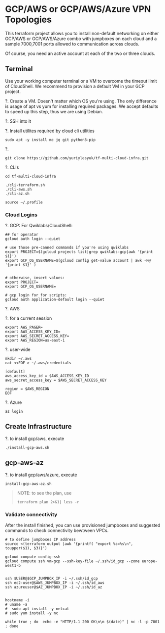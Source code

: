 # GCP/AWS or GCP/AWS/Azure VPN Topologies

This terraform project allows you to install non-default networking on either GCP/AWS or GCP/AWS/Azure combo with jumpboxes on each cloud and a sample 7000,7001 ports allowed to communication across clouds.

Of course, you need an active account at each of the two or three clouds.

## Terminal

 Use your working computer terminal or a VM  to overcome the timeout limit of CloudShell. We recommend to provision a default VM in your GCP project.

?. Create a VM. Doesn't matter which OS you're using. The only difference is usage of apt vs yum for installing required packages. We accept defaults to speed up this step, thus we are using Debian.


?. SSH into it

?. Install utilites required by cloud cli utilities

```
sudo apt -y install mc jq git python3-pip
```
?. 
```
git clone https://github.com/yuriylesyuk/tf-multi-cloud-infra.git
```

?. CLIs
```
cd tf-multi-cloud-infra

./cli-terraform.sh
./cli-aws.sh
./cli-az.sh

source ~/.profile
```

### Cloud Logins

?. GCP: For Qwiklabs/CloudShell: 
```
## for operator
gcloud auth login --quiet

# use those pre-canned commands if you're using qwiklabs
export PROJECT=$(gcloud projects list|grep qwiklabs-gcp|awk '{print $1}')
export GCP_OS_USERNAME=$(gcloud config get-value account | awk -F@ '{print $1}' ) 


# otherwise, insert values:
export PROJECT=
export GCP_OS_USERNAME=

# gcp login for for scripts:
gcloud auth application-default login --quiet
```


?. AWS

?. for a current session
```
export AWS_PAGER=
export AWS_ACCESS_KEY_ID=
export AWS_SECRET_ACCESS_KEY=
export AWS_REGION=us-east-1
```

?. user-wide
```
mkdir ~/.aws
cat <<EOF > ~/.aws/credentials

[default]
aws_access_key_id = $AWS_ACCESS_KEY_ID
aws_secret_access_key = $AWS_SECRET_ACCESS_KEY

region = $AWS_REGION
EOF

```
?. Azure
```
az login
```

## Create Infrastructure

?. to install gcp/aws, execute
```
./install-gcp-aws.sh
```

## gcp-aws-az

?. to install gcp/aws/azure, execute
```
install-gcp-aws-az.sh
```

> NOTE: to see the plan, use
> ```
> terraform plan 2>&1| less -r
> ```

### Validate connectivity
After the install finished, you can use provisioned jumpboxes and suggested commands to check connectivity bewtween VPCs.

```
# to define jumpboxes IP address
source <(terraform output |awk '{printf( "export %s=%s\n", toupper($1), $3)}')

gcloud compute config-ssh
gcloud compute ssh vm-gcp --ssh-key-file ~/.ssh/id_gcp --zone europe-west1-b


ssh $USER@$GCP_JUMPBOX_IP -i ~/.ssh/id_gcp
ssh ec2-user@$AWS_JUMPBOX_IP -i ~/.ssh/id_aws
ssh azureuser@$AZ_JUMPBOX_IP -i ~/.ssh/id_az


hostname -i
# uname -a
#  sudo apt install -y netcat
# sudo yum install -y nc

while true ; do  echo -e "HTTP/1.1 200 OK\n\n $(date)" | nc -l -p 7001  ; done
```